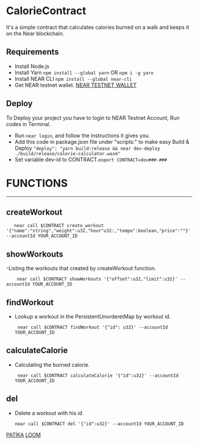 # CalorieContract

It's a simple contract that calculates calories burned on a walk and keeps it on the Near blockchain.

## Requirements
- Install Node.js 
- Install Yarn `npm install --global yarn` OR `npm i -g yarn`
- Install NEAR CLI `npm install --global near-cli`
- Get NEAR testnet wallet. [NEAR TESTNET WALLET](https://wallet.testnet.near.org/)

## Deploy
To Deploy your project you have to login to NEAR Testnet Account, Run codes in Terminal.
- Run `near login`, and follow the instructions it gives you.
- Add this code in package.json file under "scripts:" to make easy Build & Deploy  `"deploy": "yarn build:release && near dev-deploy ./build/release/calorie-calculator.wasm"`
- Set variable dev-id to CONTRACT.`export CONTRACT=dev###-###`

# FUNCTIONS
------------------------
## createWorkout
        
       near call $CONTRACT create_workout '{"name":"string","weight":u32,"hour"u32:,"tempo":boolean,"price":""}' --accountId YOUR_ACCOUNT_ID
    
## showWorkouts
 -Listing the workouts that created by createWorkout function. 
 
        near call $CONTRACT showWorkouts '{"offset":u32,"limit":u32}' --accountId YOUR_ACCOUNT_ID

## findWorkout
 - Lookup a workout in the PersistentUnorderetMap by workout id.
 
        near call $CONTRACT findWorkout '{"id": u32}' --accountId YOUR_ACCOUNT_ID
        
## calculateCalorie
 - Calculating the burned calorie. 
 
        near call $CONTRACT calculateCalorie '{"id":u32}' --accountId YOUR_ACCOUNT_ID
        
        
 ## del
  -  Delete a workout with his id

         near call $CONTRACT del '{"id":u32}' --accountId YOUR_ACCOUNT_ID
        
[PATİKA](https://www.patika.dev/web3/near)
[LOOM](https://loom.com/share/a7580317d2b2490dafb5b8a3926eb0ae)
